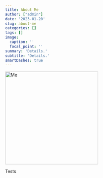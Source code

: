 ```yaml
---
title: About Me
author: ["admin"]
date: '2023-01-20'
slug: about-me
categories: []
tags: []
image:
  caption: ''
  focal_point: ''
summary: 'Details.'
subtitle: 'Details.'
smartDashes: true
---
```


<img src="/img/1697384004856.jpeg" class="img-responsive" alt="Me" width="300"/>

Tests